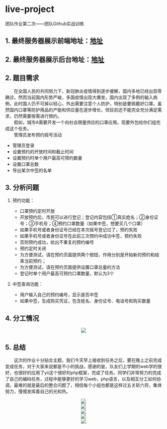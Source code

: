 # live-project
团队作业第二次——团队Github实战训练 

## 1. 最终服务器展示前端地址：[地址](http://129.204.247.165/blogdemo2/frontend/web/index.php?r=peroid%2Findex)  
## 2. 最终服务器展示后台地址：[地址](http://129.204.247.165/blogdemo2/backend/web/index.php?r=appointment%2Findex)
## 2. 题目需求  
&emsp;&emsp;在全国人民的共同努力下，新冠肺炎疫情得到逐步缓解，国内多地已经出现零确诊。然而当前国内形势严峻，多国疫情出现大爆发，国内出现了多例的输入病例，此时国人仍不可掉以轻心，外出需要注意个人防护，特别是要佩戴好口罩。虽然国内口罩等防护用品的产能和供应量在逐步增长，但目前还不能完全充分满足需求，仍然需要按需进行预约。  
&emsp;&emsp;假如，城市A需要开发一个向社会限量供应的口罩应用，现要外包给你们组完成这个任务。  
&emsp;&emsp;管理员发布预约摇号活动
* 管理员登录
* 设置预约的开放时间和截止时间
* 设置预约时单个用户最高可预约数量
* 设置口罩总数
* 导出某次中签的名单

## 3. 分析问题  
1. 预约功能：

    * 口罩预约定时开放
    * 开放预约后，市民可以进行登记；登记内容包括①真实姓名；②身份证号；③手机号；④预约口罩数量（如果中签，想要买几个口罩）
    * 如果手机号或者身份证号已经在本次摇号登记过了，预约失败
    * 如果手机号或者身份证号在此前三次预约中成功中签，预约失败
    * 否则预约成功，给出不重复的预约编号
    * 预约定时关闭
    * 为方便测试，请在预约页面提供两个按钮，作用分别是开始新的预约和结束当前预约；
    * 为方便测试，请在预约页面提供设置口罩总量的方法
    * 登记时单个用户最高可预约口罩数量，默认为3个

2. 中签查询功能：

    * 用户输入自己的预约编号，显示是否中签
    * 如果中签，生成购买凭证，包含姓名、身份证号、电话号和购买数量
&emsp;&emsp;
## 4. 分工情况  

<div align=center><img src="https://images.cnblogs.com/cnblogs_com/yjchen/1645851/o_200315113710MOX8A$~QI7~5(%7DBJRTV@BYD.png"/></div>   

## 5. 总结  
&emsp;&emsp;这次的作业十分贴合主题，我们今天早上接收到任务之后，要在晚上之前完成变成任务，对于大家来说都是不小的挑战，感谢的是，队友们上学期的web学的很好，也很好的应用了yii这个很好的php框架，完成了任务。同学们非常努力的完成了自己的编码任务，过程中能够更好的学习web，php语言，以及相互分工如何协调，最难的就是最后的整合问题了，相信每个小组也都是这样过五关斩六将，集体努力，慢慢发挥着自己的光和热。  

<div align=center><img src="https://images.cnblogs.com/cnblogs_com/yjchen/1645851/o_2003151145491.png"/></div>  
<div align=center><img src="https://images.cnblogs.com/cnblogs_com/yjchen/1645851/o_2003151145552.png"/></div>  
<div align=center><img src="https://images.cnblogs.com/cnblogs_com/yjchen/1645851/o_2003151146003.png"/></div>  

<div align=center><img src="https://images.cnblogs.com/cnblogs_com/yjchen/1645851/o_2003151232414.png"/></div>  
<div align=center><img src="https://images.cnblogs.com/cnblogs_com/yjchen/1645851/o_2003151232475.png"/></div>  
